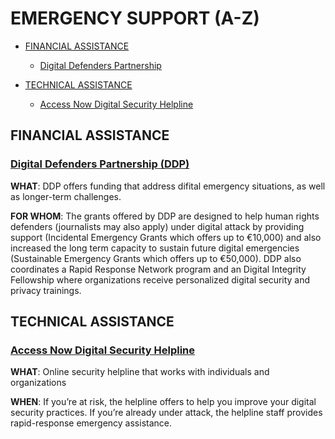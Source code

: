 # EMERGENCY SUPPORT (A-Z)

* [FINANCIAL ASSISTANCE](#FINANCIAL-ASSISTANCE)
  * [Digital Defenders Partnership](#Digital-Defenders-Partnership-DDP)


* [TECHNICAL ASSISTANCE](#technical-assistance)
  * [Access Now Digital Security Helpline](#access-now-digital-security-helpline)
  

## FINANCIAL ASSISTANCE
### **[Digital Defenders Partnership (DDP)](https://www.digitaldefenders.org/)**

**WHAT**: DDP offers funding that address difital emergency situations, as well as longer-term challenges.

**FOR WHOM**: The grants offered by DDP are designed to help human rights defenders (journalists may also apply) under digital attack by providing support (Incidental Emergency Grants which offers up to €10,000) and also increased the long term capacity to sustain future digital emergencies (Sustainable Emergency Grants which offers up to €50,000). DDP also coordinates a Rapid Response Network program and an Digital Integrity Fellowship where organizations receive personalized digital security and privacy trainings.


## TECHNICAL ASSISTANCE

### **[Access Now Digital Security Helpline](https://www.accessnow.org/help/)**

**WHAT**: Online security helpline that works with individuals and organizations

**WHEN**: If you’re at risk, the helpline offers to help you improve your digital security practices. If you’re already under attack, the helpline staff provides rapid-response emergency assistance. 
